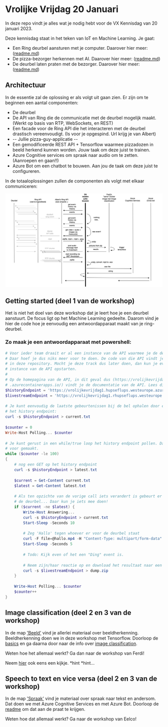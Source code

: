 # Vrolijke Vrijdag 20 Januari

In deze repo vindt je alles wat je nodig hebt voor de VX Kennisdag van 20 januari 2023.

Deze kennisdag staat in het teken van IoT en Machine Learning. Je gaat:

* Een Ring deurbel aansturen met je computer. Daarover hier meer: ([readme.md](https://github.com/VXCompany/vrolijkevrijdag012023/tree/main/deurbel))
* De pizza-bezorger herkennen met AI. Daarover hier meer: ([readme.md](https://github.com/VXCompany/vrolijkevrijdag012023/tree/main/beeld))
* De deurbel laten praten met de bezorger. Daarover hier meer: ([readme.md](https://github.com/VXCompany/vrolijkevrijdag012023/tree/main/spraak))

## Architectuur

In de essentie zal de oplossing er als volgt uit gaan zien. Er zijn om te beginnen een aantal componenten:

* De deurbel
* De API van Ring die de communicatie met de deurbel mogelijk maakt. (Werkt op basis van RTP, WebSockets, en REST)
* Een facade voor de Ring API die het interacteren met de deurbel drastisch vereenvoudigt. (Is voor je opgespind. Url krijg je van Albert)
* -- Jullie pizza-guy-applicatie --
* Een gemodificeerde REST API + Tensorflow waarmee pizzadozen in beeld herkend kunnen worden. Jouw taak om deze juist te trainen.
* Azure Cognitive services om spraak naar audio om te zetten. (Aanroepen en gaan!!)
* Azure Bot om een chatbot te bouwen. Aan jou de taak om deze juist te configureren.

In de totaaloplossingen zullen de componenten als volgt met elkaar communiceren:

![Sequence diagram van de architectuur](/sequence-diagram.jpeg "Sequence diagram van de architectuur")

## Getting started (deel 1 van de workshop)

Het is niet het doel van deze workshop dat je leert hoe je een deurbel aanstuurt. De focus ligt op het Machine Learning gedeelte. Daarom vind je hier de code hoe je eenvoudig een antwoordapparaat maakt van je ring-deurbel.

### Zo maak je een antwoordapparaat met powershell:

```powershell
# Voor ieder team draait er al een instance van de API waarmee je de deurbel aanstuurt.
# Daar hoef je dus niks meer voor te doen. De code van die API vindt je in de map 'Deurbel'
# in deze repository. Mocht je deze track dus later doen, dan kun je eventueel zelf een 
# instance van de API opstarten. 
#
# Op de homepagina van de API, in dit geval dus (https://vrolijkevrijdag1.hupseflups.westeurope
# .azurecontainerapps.io/) vindt je de documentatie van de API. Lees die door.
$historyEndpoint = 'https://vrolijkevrijdag1.hupseflups.westeurope.azurecontainerapps.io/cameras/1234567890/history'
$livestreamEndpoint = 'https://vrolijkevrijdag1.rhupseflups.westeurope.azurecontainerapps.io/cameras/1234567890/livestream'

# Je kunt eenvoudig de laatste gebeurtenissen bij de bel ophalen door een GET te doen op 
# het history endpoint:
curl -s $historyEndpoint > current.txt

$counter = 0
Write-Host Polling... $counter

# Je kunt gerust in een while/true loop het history endpoint pollen. Daar is dat endpoint
# voor gemaakt.
while ($counter -le 100)
{
    # nog een GET op het history endpoint
    curl -s $historyEndpoint > latest.txt

    $current = Get-Content current.txt
    $latest = Get-Content latest.txt

    # Als ten opzichte van de vorige call iets verandert is gebeurt er blijkbaar iets bij 
    # de deurbel... Daar kun je iets mee doen!
    if ($current -ne $latest) {
        Write-Host Answering...
        curl -s $historyEndpoint > current.txt
        Start-Sleep -Seconds 10
        
        # Zeg 'Hallo' tegen whoever er voor de deurbel staat
        curl -F file=@hallo.mp4 -H "Content-Type: multipart/form-data" $livestreamEndpoint
        Start-Sleep -Seconds 5
        
        # Todo: Kijk even of het een "Ding" event is.
        
        # Neem zijn/haar reactie op en download het resultaat naar een zipfile
        curl -s $livestreamEndpoint > dump.zip
    }

    Write-Host Polling... $counter
    $counter++
}                               
```

## Image classification (deel 2 en 3 van de workshop)

In de map ['Beeld'](https://github.com/VXCompany/vrolijkevrijdag012023/tree/main/beeld) vind je allerlei materiaal over beeldherkenning. Beeldherkenning doen we in deze workshop met Tensorflow. Doorloop de [basics](https://github.com/VXCompany/vrolijkevrijdag012023/tree/main/beeld/home/basics) en ga daarna door naar de info over [image classification](https://github.com/VXCompany/vrolijkevrijdag012023/blob/main/beeld/home/image_classification/learn.ipynb).

Weten hoe het allemaal werkt? Ga dan naar de workshop van Ferdi!

Neem [hier](https://github.com/VXCompany/vrolijkevrijdag012023/tree/main/beeld/home/serve) ook eens een kijkje. *hint *hint...

## Speech to text en vice versa (deel 2 en 3 van de workshop)
In de map ['Spraak'](https://github.com/VXCompany/vrolijkevrijdag012023/tree/main/spraak) vind je materiaal over spraak naar tekst en andersom. Dat doen we met Azure Cognitive Services en met Azure Bot. Doorloop de [readme](https://github.com/VXCompany/vrolijkevrijdag012023/tree/main/spraak) om dat aan de praat te krijgen.

Weten hoe dat allemaal werkt? Ga naar de workshop van Eelco!
